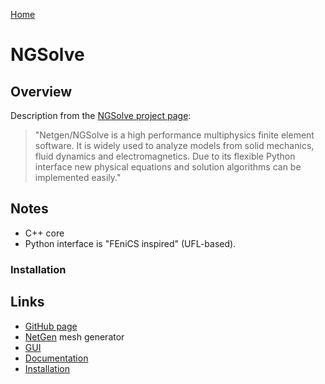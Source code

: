 [Home](../readme.md)
# NGSolve

## Overview

Description from the [NGSolve project page](https://ngsolve.org/):

> "Netgen/NGSolve is a high performance multiphysics finite element software. It is widely used to analyze models from solid mechanics, fluid dynamics and electromagnetics. Due to its flexible Python interface new physical equations and solution algorithms can be implemented easily."

## Notes

- C++ core
- Python interface is "FEniCS inspired" (UFL-based).

### Installation

## Links

- [GitHub page](https://github.com/NGSolve/ngsolve)
- [NetGen](https://github.com/NGSolve/netgen) mesh generator
- [GUI](https://github.com/NGSolve/ngsgui)
- [Documentation](https://docu.ngsolve.org/latest/)
- [Installation](https://ngsolve.org/downloads)